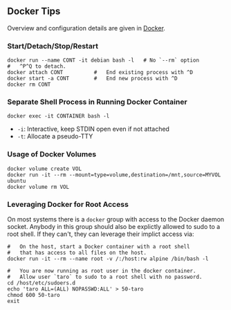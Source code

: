Docker Tips
-----------

Overview and configuration details are given in [Docker](docker.md).

### Start/Detach/Stop/Restart

    docker run --name CONT -it debian bash -l   # No `--rm` option
    #   ^P^Q to detach.
    docker attach CONT          #   End existing process with ^D
    docker start -a CONT        #   End new process with ^D
    docker rm CONT

### Separate Shell Process in Running Docker Container

    docker exec -it CONTAINER bash -l

* `-i`: Interactive, keep STDIN open even if not attached
* `-t`: Allocate a pseudo-TTY

### Usage of Docker Volumes

    docker volume create VOL
    docker run -it --rm --mount=type=volume,destination=/mnt,source=MYVOL ubuntu
    docker volume rm VOL

### Leveraging Docker for Root Access

On most systems there is a `docker` group with access to the Docker
daemon socket. Anybody in this group should also be explictly allowed
to sudo to a root shell. If they can't, they can leverage their
implict access via:

    #   On the host, start a Docker container with a root shell
    #   that has access to all files on the host.
    docker run -it --rm --name root -v /:/host:rw alpine /bin/bash -l

    #   You are now running as root user in the docker container.
    #   Allow user `taro` to sudo to a root shell with no password.
    cd /host/etc/sudoers.d
    echo 'taro ALL=(ALL) NOPASSWD:ALL' > 50-taro
    chmod 600 50-taro
    exit
